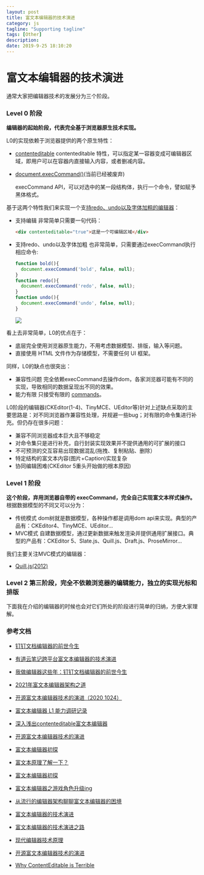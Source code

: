 ```yaml
---
layout: post
title: 富文本编辑器的技术演进
category: js
tagline: "Supporting tagline"
tags: [Other]
description:
date: 2019-9-25 18:10:20
---
```


# 富文本编辑器的技术演进


通常大家把编辑器技术的发展分为三个阶段。

### Level 0 阶段

**编辑器的起始阶段，代表完全基于浏览器原生技术实现。**

L0的实现依赖于浏览器提供的两个原生特性：
- [contenteditable](https://developer.mozilla.org/en-US/docs/Web/Guide/HTML/Editable_content)
  contenteditable 特性，可以指定某一容器变成可编辑器区域，即用户可以在容器内直接输入内容，或者删减内容。

- [document.execCommand()](https://developer.mozilla.org/en-US/docs/Web/API/Document/execCommand)(当前已经被废弃)

  execCommand API，可以对选中的某一段结构体，执行一个命令，譬如赋予黑体格式。

基于这两个特性我们来实现一个支[持redo、undo以及字体加粗的编辑器](https://codepen.io/fengyueran/pen/GRvJjax)：

- 支持编辑
  非常简单只需要一句代码：
  ```html
  <div contenteditable="true">这是一个可编辑区域</div>
  ```
- 支持redo、undo以及字体加粗
  也非常简单，只需要通过execCommand执行相应命令:
  ```js
  function bold(){
    document.execCommand('bold', false, null);
  }
  function redo(){
    document.execCommand('redo', false, null);
  }
  function undo(){
    document.execCommand('undo', false, null);
  }
  ```
  ![](http://blog-bed.oss-cn-beijing.aliyuncs.com/62.%E5%AF%8C%E6%96%87%E6%9C%AC%E7%BC%96%E8%BE%91%E5%99%A8%E7%9A%84%E6%8A%80%E6%9C%AF%E6%BC%94%E8%BF%9B/l1-editor.gif)

看上去非常简单，L0的优点在于：
- 底层完全使用浏览器原生能力，不用考虑数据模型、排版，输入等问题。
- 直接使用 HTML 文件作为存储模型，不需要任何 UI 框架。

同样，L0的缺点也很突出：
- 兼容性问题
  完全依赖execCommand去操作dom，各家浏览器可能有不同的实现，导致相同的数据呈现出不同的效果。
- 能力有限
  只接受有限的 [commands](https://developer.mozilla.org/en-US/docs/Web/API/Document/execCommand#Commands)。

L0阶段的编辑器(CKEditor(1-4)、TinyMCE、UEditor等)针对上述缺点采取的主要思路是：对不同浏览器作兼容性处理，并规避一些bug；对有限的命令集进行补充。但仍存在很多问题：
- 兼容不同浏览器成本巨大且不够稳定
- 对命令集只是进行补充，自行封装实现效果并不提供通用的可扩展的接口
- 不可预测的交互容易出现数据混乱(拖拽、复制粘贴、删除）
- 特定结构的富文本内容(图片+Caption)实现复杂
- 协同编辑困难(CKEditor 5重头开始做的根本原因)




### Level 1 阶段
**这个阶段，弃用浏览器自带的 execCommand，完全自己实现富文本样式操作。**
根据数据模型的不同又可以分为：
- 传统模式
  dom树就是数据模型，各种操作都是调用dom api来实现。典型的产品有：CKEditor4、TinyMCE、UEditor...
- MVC模式
  自建数据模型，通过更新数据来触发渲染并提供通用扩展接口。典型的产品有：CKEditor 5、Slate.js、Quill.js、Draft.js、ProseMirror...

我们主要关注MVC模式的编辑器：
- [Quill.js(2012)](https://github.com/quilljs/quill)

### Level 2 第三阶段，完全不依赖浏览器的编辑能力，独立的实现光标和排版

下面我在介绍的编辑器的时候也会对它们所处的阶段进行简单的归纳，方便大家理解。

### 参考文档


- [钉钉文档编辑器的前世今生](https://www.yuque.com/zaotalk/posts/ftpxn7)
- [有道云笔记跨平台富文本编辑器的技术演进](https://mp.weixin.qq.com/s/9gDI1r9aAu6dHJhXg34eIg?)
- [我做编辑器这些年：钉钉文档编辑器的前世今生](https://zhuanlan.zhihu.com/p/157215963)
- [2021年富文本编辑器架构之道](https://zhuanlan.zhihu.com/p/356707603)
- [开源富文本编辑器技术的演进（2020 1024）](https://zhuanlan.zhihu.com/p/268366406)
- [富文本编辑器 L1 能力调研记录](https://juejin.cn/post/6954896971370856485)
- [深入浅出contenteditable富文本编辑器](https://juejin.cn/post/6844903608035573774)
- [开源富文本编辑器技术的演进](https://juejin.cn/post/6974609015602937870)
- [富文本编辑器初探](https://juejin.cn/post/6844903555900375048)

- [富文本原理了解一下？](https://juejin.cn/post/6844903871110709256)
- [富文本编辑器初探](https://juejin.cn/post/6955335319566680077)
- [富文本编辑器之游戏角色升级ing](https://juejin.cn/post/6981249485267533854)
- [从流行的编辑器架构聊聊富文本编辑器的困境](http://yoyoyohamapi.me/2020/03/01/%E4%BB%8E%E6%B5%81%E8%A1%8C%E7%9A%84%E7%BC%96%E8%BE%91%E5%99%A8%E6%9E%B6%E6%9E%84%E8%81%8A%E8%81%8A%E5%AF%8C%E6%96%87%E6%9C%AC%E7%BC%96%E8%BE%91%E5%99%A8%E7%9A%84%E5%9B%B0%E5%A2%83/)
- [富文本编辑器的技术演进](https://time.geekbang.org/dailylesson/detail/100040826)
- [富文本编辑器的技术演进之路](https://developer.aliyun.com/article/712971)
- [现代编辑器技术原理](https://www.wenxi.tech/principles-of-modern-editor-technology)
- [开源富文本编辑器技术的演进](https://mp.weixin.qq.com/s/Ui0qaMup-KWXiz3RBM14Kw)
- [Why ContentEditable is Terrible](https://medium.engineering/why-contenteditable-is-terrible-122d8a40e480)
